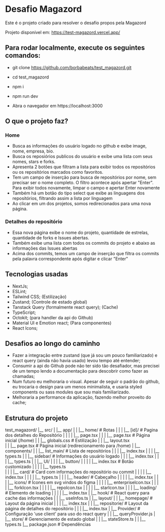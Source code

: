 # Desafio Magazord

Este é o projeto criado para resolver o desafio propos pela Magazord

Projeto disponível em: https://test-magazord.vercel.app/

## Para rodar localmente, execute os seguintes comandos:

 - git clone https://github.com/borbabeats/test_magazord.git

 - cd test_magazord

 - npm i

 - npm run dev

 - Abra o navegador em https://localhost:3000


## O que o projeto faz?

  ### Home
  - Busca as informações do usuário logado no github e exibe image, nome, empresa, bio.
  - Busca os reposiórios publicos do usuário e exibe uma lista com seus nomes, stars e forks.
  - Apresenta 2 botões que filtram a lista para exibir todos os repositórios ou os repositórios marcados como favoritos.
  - Tem um campo de inserção para busca de repositórios por nome, sem precisar ser o nome completo. O filtro acontece após apertar "Enter". Para exibir todos novamente,  limpar o  campo e apertar Enter novamente
  - Também há um botão do tipo select que exibe as linguagens dos repositórios, filtrando assim a lista por linguagem
  - Ao clicar em um dos projetos, somos redirecionados para uma nova página.

  ### Detalhes do repositório 
  - Essa nova página exibe o nome do projeto, quantidade de estrelas, quantidade de forks e Issues abertas.
  - Também exibe uma lista com todos os commits do projeto e abaixo as informações das Issues abertas
  - Acima dos commits, temos um campo de inserção que filtra os commits pela palavra correspondente após digitar e clicar "Enter"

## Tecnologias usadas

  - NextJs;
  - ESLint;
  - Tailwind CSS; (Estilização)
  - Zustand; (Controle de estado global)
  - Tanstack Query (formalmente react query); (Cache)
  - TypeScript;
  - Octokit; (para handler da api do Github)
  - Material UI e Emotion react; (Para componentes)
  - React Icons;

## Desafios ao longo do caminho

  - Fazer a integração entre zustand (que já sou um pouco familiarizado) e react query (ainda não havia usado) levou tempo até entender;
  - Consumir a api do Github pode não ter sido tão desafiador, mas precisei de um tempo lendo a documentação para descobrir como fazer as chamadas;
  - Num futuro eu melhoraria o visual. 
    Apesar de seguir o padrão do github, eu trocaria o design para um menos minimalista, e usaria styled components ou sass modules que sou mais familiarizado.
  - Melhoraria a performance da aplicação, fazendo melhor proveito do cache;

## Estrutura do projeto

test_magazord/
|__ src/
|   |__ app/
|   |   |__ home/                       # Rotas
|   |   |   |__ [id]/                   # Pagina dos detalhes do Repositório
|   |   |   |   |__ page.tsx
|   |   |   |__ page.tsx                # Página inicial (/home)
|   |   |__ globals.css                 # Estilização
|   |   |__ layout.tsx        
|   |   |__ page.tsx                    # Página inicial (redirecionamento para /home)
|   |__ components/
|   |   |__ list_main/                  # Lista de repositórios
|   |   |   |__ index.tsx
|   |   |   |__ types.ts
|   |   |__ sidebar/                    # Informações do usuário logado
|   |   |   |__ index.tsx
|   |   |   |__ types.ts
|   |   |__ UI/ 
|   |   |   |__ button/
|   |   |   |   |__ index.tsx            # Botão customizado
|   |   |   |   |__ types.ts                        
|   |   |   |__ card/                    # Card com informações do repositório ou commit
|   |   |   |   |__ index.tsx
|   |   |   |   |__ types.ts
|   |   |   |__ header/                  # Cabeçalho
|   |   |   |   |__ index.tsx
|   |   |   |__ icons/                   # Ícones em svg vindos do figma
|   |   |   |   |__ enterpriseIcon.tsx
|   |   |   |   |__ forkIcon.tsx
|   |   |   |   |__ repoIcon.tsx
|   |   |   |   |__ starIcon.tsx
|   |   |   |__ loading/                  # Elemento de loading
|   |   |   |   |__ index.tsx
|   |__ hook/                             # React query para cache das informações
|   |   |__ useInfos.ts
|   |__ layout/
|   |   |__ homepage/                     # Layout da página inicial
|   |   |   |__ index.tsx
|   |   |__ repositorie/                  # Layout da página de detalhes do repositório
|   |   |   |__ index.tsx
|   |__ Provider/                         # Configuração 'use client' para uso do react query
|   |   |__ queryProvider.js
|   |__ store/                            # Gerenciamento de estado global
|   |   |__ stateStore.ts
|   |   |__ types.ts
|__ package.json                          # Dependências


